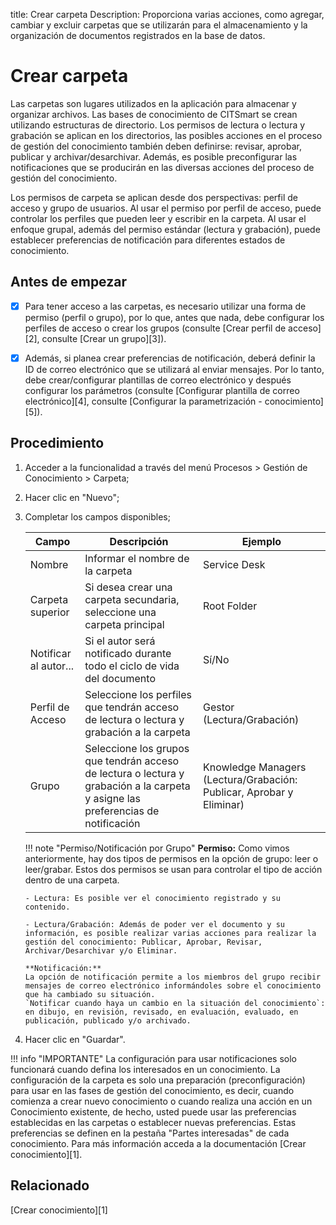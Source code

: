 title: Crear carpeta
Description: Proporciona varias acciones, como agregar, cambiar y excluir carpetas que se utilizarán para el almacenamiento y la organización de documentos registrados en la base de datos.

# Crear carpeta

Las carpetas son lugares utilizados en la aplicación para almacenar y organizar archivos. Las bases de conocimiento de CITSmart se crean utilizando estructuras de directorio. Los permisos de lectura o lectura y grabación se aplican en los directorios, las posibles acciones en el proceso de gestión del conocimiento también deben definirse: revisar, aprobar, publicar y archivar/desarchivar. Además, es posible preconfigurar las notificaciones que se producirán en las diversas acciones del proceso de gestión del conocimiento.

Los permisos de carpeta se aplican desde dos perspectivas: perfil de acceso y grupo de usuarios. Al usar el permiso por perfil de acceso, puede controlar los perfiles que pueden leer y escribir en la carpeta. Al usar el enfoque grupal, además del permiso estándar (lectura y grabación), puede establecer preferencias de notificación para diferentes estados de conocimiento.

## Antes de empezar

- [X] Para tener acceso a las carpetas, es necesario utilizar una forma de permiso (perfil o grupo), por lo que, antes que nada, debe configurar los perfiles de acceso o crear los grupos (consulte [Crear perfil de acceso][2], consulte [Crear un grupo][3]).

- [X] Además, si planea crear preferencias de notificación, deberá definir la ID de correo electrónico que se utilizará al enviar mensajes. Por lo tanto, debe crear/configurar plantillas de correo electrónico y después configurar los parámetros (consulte [Configurar plantilla de correo electrónico][4], consulte [Configurar la parametrización - conocimiento][5]).

## Procedimiento

1.  Acceder a la funcionalidad a través del menú Procesos > Gestión de Conocimiento > Carpeta;

2.  Hacer clic en "Nuevo";

3.  Completar los campos disponibles;

    | Campo | Descripción | Ejemplo |
    |-------|-----------|---------|
    | Nombre | Informar el nombre de la carpeta | Service Desk |
    | Carpeta superior | Si desea crear una carpeta secundaria, seleccione una carpeta principal | Root Folder |
    | Notificar al autor... | Si el autor será notificado durante todo el ciclo de vida del documento | Sí/No |
    | Perfil de Acceso | Seleccione los perfiles que tendrán acceso de lectura o lectura y grabación a la carpeta | Gestor (Lectura/Grabación) |
    | Grupo | Seleccione los grupos que tendrán acceso de lectura o lectura y grabación a la carpeta y asigne las preferencias de notificación | Knowledge Managers (Lectura/Grabación: Publicar, Aprobar y Eliminar) |

    !!! note "Permiso/Notificación por Grupo"
        **Permiso:**
        Como vimos anteriormente, hay dos tipos de permisos en la opción de grupo: leer o leer/grabar. Estos dos permisos se usan para controlar el tipo de acción dentro de una carpeta.
        
        - Lectura: Es posible ver el conocimiento registrado y su contenido.
        
        - Lectura/Grabación: Además de poder ver el documento y su información, es posible realizar varias acciones para realizar la gestión del conocimiento: Publicar, Aprobar, Revisar, Archivar/Desarchivar y/o Eliminar.
        
        **Notificación:**
        La opción de notificación permite a los miembros del grupo recibir mensajes de correo electrónico informándoles sobre el conocimiento que ha cambiado su situación.
        `Notificar cuando haya un cambio en la situación del conocimiento`: en dibujo, en revisión, revisado, en evaluación, evaluado, en publicación, publicado y/o archivado.


4.  Hacer clic en "Guardar".

!!! info "IMPORTANTE"
    La configuración para usar notificaciones solo funcionará cuando defina los interesados en un conocimiento. La configuración de la carpeta es solo una preparación (preconfiguración) para usar en las fases de gestión del conocimiento, es decir, cuando comienza a crear nuevo conocimiento o cuando realiza una acción en un Conocimiento existente, de hecho, usted puede usar las preferencias establecidas en las carpetas o establecer nuevas preferencias. Estas preferencias se definen en la pestaña "Partes interesadas" de cada conocimiento. Para más información acceda a la documentación [Crear conocimiento][1].


## Relacionado

[Crear conocimiento][1]


<!-- !!! tip "About"
    <b>Product/Verssion:</b> CITSmart | 8.05 &nbsp;&nbsp;
    <b>Updated:</b>12/23/2021 – Education Team

[1]:/es-es/citsmart-platform-9/processes/knowledge/use/create-knowledge.html
[2]:/es-es/citsmart-platform-9/initial-settings/access-settings/user/register-groups.html
[3]:/es-es/citsmart-platform-9/initial-settings/access-settings/profile/create-profile-access.html
[4]:/es-es/citsmart-platform-9/platform-administration/email-settings/email-templates-configure-email-template.html
[5]:/es-es/citsmart-platform-9/platform-administration/parameters-list/configure-parametrization-knowledge.html
